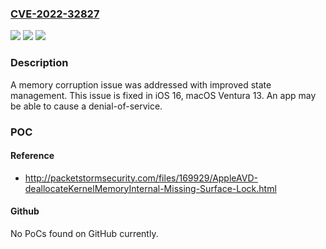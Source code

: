 ### [CVE-2022-32827](https://cve.mitre.org/cgi-bin/cvename.cgi?name=CVE-2022-32827)
![](https://img.shields.io/static/v1?label=Product&message=macOS&color=blue)
![](https://img.shields.io/static/v1?label=Version&message=n%2Fa&color=blue)
![](https://img.shields.io/static/v1?label=Vulnerability&message=An%20app%20may%20be%20able%20to%20cause%20a%20denial-of-service&color=brighgreen)

### Description

A memory corruption issue was addressed with improved state management. This issue is fixed in iOS 16, macOS Ventura 13. An app may be able to cause a denial-of-service.

### POC

#### Reference
- http://packetstormsecurity.com/files/169929/AppleAVD-deallocateKernelMemoryInternal-Missing-Surface-Lock.html

#### Github
No PoCs found on GitHub currently.

